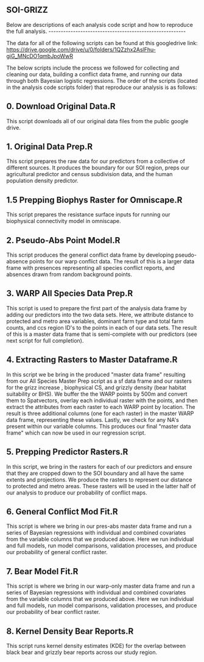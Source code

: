 ## SOI-GRIZZ
Below are descriptions of each analysis code script and how to reproduce the full analysis. --------------------------------------------------------

The data for all of the following scripts can be found at this googledrive link: 
https://drive.google.com/drive/u/0/folders/1QZzhx2AslFhu-giG_MNcDO1qmbJpoWwR

The below scripts include the process we followed for collecting and cleaning our data, building a conflict data frame, and running our data through both Bayesian logistic regressions. The order of the scripts (located in the analysis code scripts folder) that reproduce our analysis is as follows:

## 0. Download Original Data.R 
This script downloads all of our original data files from the public google drive.

## 1. Original Data Prep.R 
This script prepares the raw data for our predictors from a collective of different sources. It produces the boundary for our SOI region, preps our agricultural predictor and census subdivision data, and the human population density predictor.

## 1.5 Prepping Biophys Raster for Omniscape.R 
This script prepares the resistance surface inputs for running our biophysical connectivity model in omniscape.

## 2. Pseudo-Abs Point Model.R 
This script produces the general conflict data frame by developing pseudo-absence points for our warp conflict data. The result of this is a larger data frame with presences representing all species conflict reports, and absences drawn from random background points.

## 3. WARP All Species Data Prep.R 
This script is used to prepare the first part of the analysis data frame by adding our predictors into the two data sets. Here, we attribute distance to protected and metro area variables, dominant farm type and total farm counts, and ccs region ID's to the points in each of our data sets. The result of this is a master data frame that is semi-complete with our predictors (see next script for full completion).

## 4. Extracting Rasters to Master Dataframe.R 
In this script we be bring in the produced "master data frame" resulting from our All Species Master Prep script as a sf data frame and our rasters for the grizz increase , biophysical CS, and grizzly density (bear habitat suitability or BHS). We buffer the the WARP points by 500m and convert them to Spatvectors, overlay each individual raster with the points, and then extract the attributes from each raster to each WARP point by location. The result is three additional columns (one for each raster) in the master WARP data frame, representing these values. Lastly, we check for any NA's present within our variable columns. This produces our final "master data frame" which can now be used in our regression script.

## 5. Prepping Predictor Rasters.R 
In this script, we bring in the rasters for each of our predictors and ensure that they are cropped down to the SOI boundary and all have the same extents and projections. We produce the rasters to represent our distance to protected and metro areas. These rasters will be used in the latter half of our analysis to produce our probability of conflict maps.

## 6. General Conflict Mod Fit.R 
This script is where we bring in our pres-abs master data frame and run a series of Bayesian regressions with individual and combined covariates from the variable columns that we produced above. Here we run individual and full models, run model comparisons, validation processes, and produce our probability of general conflict raster.

## 7. Bear Model Fit.R 
This script is where we bring in our warp-only master data frame and run a series of Bayesian regressions with individual and combined covariates from the variable columns that we produced above. Here we run individual and full models, run model comparisons, validation processes, and produce our probability of bear conflict raster.

## 8. Kernel Density Bear Reports.R 
This script runs kernel density estimates (KDE) for the overlap between black bear and grizzly bear reports across our study region.
